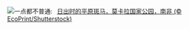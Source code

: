 ![](https://www.bing.com/th?id=OHR.PlainsZebra_ZH-CN1989542307_UHD.jpg&w=1000)一点都不普通:&nbsp;&ensp;[日出时的平原斑马，莫卡拉国家公园，南非 (© EcoPrint/Shutterstock)](https://www.bing.com/th?id=OHR.PlainsZebra_ZH-CN1989542307_UHD.jpg)
<br><br/>
